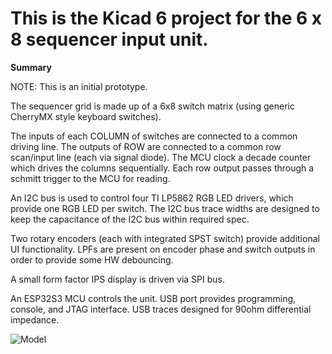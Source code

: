 # This is the Kicad 6 project for the 6 x 8 sequencer input unit.

**Summary**

NOTE: This is an initial prototype.

The sequencer grid is made up of a 6x8 switch matrix (using generic CherryMX style keyboard switches).

The inputs of each COLUMN of switches are connected to a common driving line. The outputs of ROW are connected to a common row scan/input line (each via signal diode).
The MCU clock a decade counter which drives the columns sequentially. Each row output passes through a schmitt trigger to the MCU for reading.

An I2C bus is used to control four TI LP5862 RGB LED drivers, which provide one RGB LED per switch.
The I2C bus trace widths are designed to keep the capacitance of the I2C bus within required spec.

Two rotary encoders (each with integrated SPST switch) provide additional UI functionality.
LPFs are present on encoder phase and switch outputs in order to provide some HW debouncing.

A small form factor IPS display is driven via SPI bus.

An ESP32S3 MCU controls the unit. USB port provides programming, console, and JTAG interface.
USB traces designed for 90ohm differential impedance.



![Model](https://github.com/ChrisJP-Embedded/midiSequencer/blob/main/images/inputUnitPCB.png)
